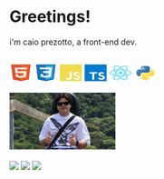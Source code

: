 <h1>Greetings!</h1>
<p>i'm caio prezotto, a front-end dev.</p>

<div style="display: inline_block"><br>
  <img alt="caio-HTML" height="30" width="40" src="https://raw.githubusercontent.com/devicons/devicon/master/icons/html5/html5-original.svg">
  <img alt="caio-CSS" height="30" width="40" src="https://raw.githubusercontent.com/devicons/devicon/master/icons/css3/css3-original.svg">
  <img alt="caio-Js" height="30" width="40" src="https://raw.githubusercontent.com/devicons/devicon/master/icons/javascript/javascript-plain.svg">
  <img alt="caio-Ts" height="30" width="40" src="https://raw.githubusercontent.com/devicons/devicon/master/icons/typescript/typescript-original.svg">
  <img alt="caio-React" height="30" width="40" src="https://raw.githubusercontent.com/devicons/devicon/master/icons/react/react-original.svg">
  <img alt="caio-Python" height="30" width="40" src="https://raw.githubusercontent.com/devicons/devicon/master/icons/python/python-original.svg">
</div>

<div><br>
  <img src="https://github.com/caioprezottoo/caioprezottoo/blob/main/me.jpg?raw=true" height="100" />
</div>


<div><br>
  <a href="https://www.behance.net/caioprezotto1" target="_blank"><img src="https://img.shields.io/badge/-Behance-%231769FF?style=for-the-badge&logo=behance&logoColor=white" target="_blank"></a>
  <a href = "mailto:caiobatistaprezotto@gmail.com"><img src="https://img.shields.io/badge/-Gmail-%23333?style=for-the-badge&logo=gmail&logoColor=white" target="_blank"></a>
  <a href="https://www.linkedin.com/in/caio-prezottoo/" target="_blank"><img src="https://img.shields.io/badge/-LinkedIn-%230077B5?style=for-the-badge&logo=linkedin&logoColor=white"></a> 
</div>
